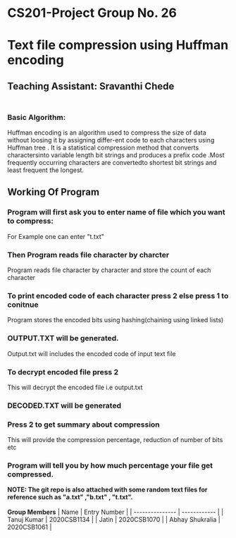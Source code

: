 # CS201-Project Group No. 26
# Text file compression using Huffman encoding<br />
## **Teaching Assistant**: Sravanthi Chede<br /><br />
### Basic Algorithm:<br />
Huffman encoding is an algorithm used to compress the size of data without loosing it by assigning differ-ent code to each characters using Huffman tree . It is a statistical compression method that converts charactersinto variable length bit strings and produces a prefix code .Most frequently occurring characters are convertedto shortest bit strings and least frequent the longest.<br />
## Working Of Program<br />
### Program will first ask you to enter name of file which you want to compress: <br />
For Example one can enter "t.txt"<br />
### Then Program reads file character by charcter<br />
Program reads file character by character and store the count of each character <br />
### To print encoded code of each character press 2 else press 1 to conitnue <br />
Program stores the encoded bits using hashing(chaining using linked lists)<br />
### OUTPUT.TXT  will be generated.<br />
Output.txt will includes the encoded code of input text file <br />
### To decrypt encoded file press 2<br />
This will decrypt the encoded file i.e output.txt<br />
### DECODED.TXT will be generated<br />
### Press 2 to get summary about compression<br />
This will provide the compression percentage, reduction of number of bits etc <br />
### Program will tell you by how much percentage your file get compressed.<br />
**NOTE: The git repo is also attached with some random text files for reference such as "a.txt" ,"b.txt" , "t.txt".<br /><br />**
**Group Members**
| Name            | Entry Number |
| --------------- | ------------ |
| Tanuj Kumar | 2020CSB1134  |
| Jatin | 2020CSB1070  |
| Abhay Shukralia | 2020CSB1061 |
